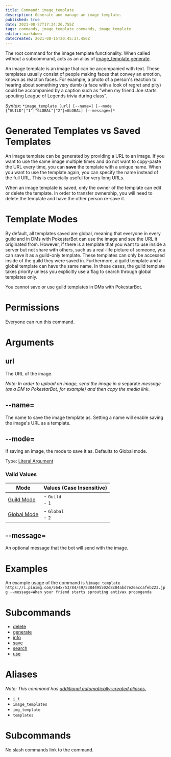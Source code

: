 ```yaml
---
title: Command: image_template
description: Generate and manage an image template.
published: true
date: 2021-08-27T17:34:26.755Z
tags: commands, image_template commands, image_template
editor: markdown
dateCreated: 2021-08-15T20:45:37.456Z
---
```


The root command for the image template functionality. When called without a subcommand, acts as an alias of [image\_template generate](/commands/image_template/generate).

An image template is an image that can be accompanied with text. These templates usually consist of people making faces that convey an emotion, known as reaction faces. For example, a photo of a person's reaction to hearing about something very dumb (a face with a look of regret and pity) could be accompanied by a caption such as “when my friend Joe starts spouting League of Legends trivia during class”.

*Syntax:* `*image_template [url] [--name=] [--mode {"GUILD"|"1"|"GLOBAL"|"2"}=GLOBAL] [--message=]*`

# Generated Templates vs Saved Templates

An image template can be generated by providing a URL to an image. If you want to use the same image multiple times and do not want to copy-paste the URL every time, you can **save** the template with a unique name. When you want to use the template again, you can specify the name instead of the full URL. This is especially useful for very long URLs.

When an image template is saved, only the owner of the template can edit or delete the template. In order to transfer ownership, you will need to delete the template and have the other person re-save it.

# Template Modes

By default, all templates saved are global, meaning that everyone in every guild and in DMs with PokestarBot can use the image and see the URL it originated from. However, if there is a template that you want to use inside a server but not share with others, such as a real-life picture of someone, you can save it as a guild-only template. These templates can only be accessed inside of the guild they were saved in. Furthermore, a guild template and a global template can have the same name. In these cases, the guild template takes priority unless you explicitly use a flag to search through global templates only.

You cannot save or use guild templates in DMs with PokestarBot.

# Permissions

Everyone can run this command.

# Arguments

## url

The URL of the image.

*Note: In order to upload an image, send the image in a* separate *message (as a DM to PokestarBot, for example) and then copy the media link.*

## \--name=

The name to save the image template as. Setting a name will enable saving the image's URL as a template.

## \--mode=

If saving an image, the mode to save it as. Defaults to Global mode.

Type: [Literal Argument](/glossary/argument#literal-arguments)

### Valid Values

| Mode | Values (Case Insensitive) |
| --- | --- |
| [Guild Mode](/commands/image_template/modes#guild-mode) | -   `Guild`<br>-   `1` |
| [Global Mode](/commands/image_template/modes#global-mode) | -   `Global`<br>-   `2` |

## \--message=

An optional message that the bot will send with the image.

# Examples

An example usage of the command is `%image_template https://i.pinimg.com/564x/53/84/49/5384495502d8c84abd7e26accafeb223.jpg --message=When your friend starts sprouting antivax propoganda`

# Subcommands

-   [delete](/commands/image_template/delete)
-   [generate](/commands/image_template/generate)
-   [info](/commands/image_template/info)
-   [save](/commands/image_template/save)
-   [search](/commands/image_template/search)
-   [use](/commands/image_template/use)

# Aliases

*Note: This command has* [*additional automatically-created aliases.*](/glossary/alias#automatic-aliases)

-   `i_t`
-   `image_templates`
-   `img_template`
-   `templates`

# Subcommands

No slash commands link to the command.